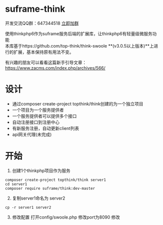 # suframe-think
开发交流QQ群：647344518   [立即加群](http://shang.qq.com/wpa/qunwpa?idkey=83a58116f995c9f83af6dc2b4ea372e38397349c8f1973d8c9827e4ae4d9f50e)

使用thinkphp6作为suframe服务后端的扩展库，让thinkphp6有轻量级微服务功能    
本库基于https://github.com/top-think/think-swoole **(v3.0.5以上版本)**上进行的扩展，基本保持原有用法不变。

有兴趣的朋友可以看看这篇新手引导文章：https://www.zacms.com/index.php/archives/566/

# 设计
- 通过composer create-project topthink/think创建的为一个独立项目
- 一个项目为一个服务提供者
- 一个服务提供者可以提供多个接口
- 自动注册接口到注册中心
- 有新服务注册，自动更新client列表
- api网关代理(未完成)

# 开始
1. 创建1个thinkphp项目作为服务
```
composer create-project topthink/think server1
cd server1
composer require suframe/think:dev-master
```

2. 复制server1命名为 server2
```
cp -r server1 server2
```

3. 修改配置
打开config/swoole.php
修改port为8090
修改

